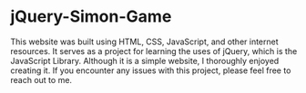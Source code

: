 # jQuery-Simon-Game
This website was built using HTML, CSS, JavaScript, and other internet resources. It serves as a project for learning the uses of jQuery, which is the JavaScript Library. Although it is a simple website, I thoroughly enjoyed creating it. If you encounter any issues with this project, please feel free to reach out to me.
